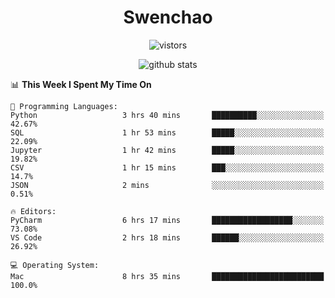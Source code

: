 <h1 align="center">Swenchao</h3>

<p align="center">
  <img src="https://visitor-badge.glitch.me/badge?page_id=Swenchao" alt="vistors" />
</p>

<p align="center">
  <img src="https://github-readme-stats.vercel.app/api?username=Swenchao&count_private=true&show_icons=true&theme=vue-dark&hide_title=true" alt="github stats" />
</p>

<!--START_SECTION:waka-->
📊 **This Week I Spent My Time On** 

```text
💬 Programming Languages: 
Python                   3 hrs 40 mins       ██████████░░░░░░░░░░░░░░░   42.67% 
SQL                      1 hr 53 mins        █████░░░░░░░░░░░░░░░░░░░░   22.09% 
Jupyter                  1 hr 42 mins        █████░░░░░░░░░░░░░░░░░░░░   19.82% 
CSV                      1 hr 15 mins        ███░░░░░░░░░░░░░░░░░░░░░░   14.7% 
JSON                     2 mins              ░░░░░░░░░░░░░░░░░░░░░░░░░   0.51%

🔥 Editors: 
PyCharm                  6 hrs 17 mins       ██████████████████░░░░░░░   73.08% 
VS Code                  2 hrs 18 mins       ██████░░░░░░░░░░░░░░░░░░░   26.92%

💻 Operating System: 
Mac                      8 hrs 35 mins       █████████████████████████   100.0%

```


<!--END_SECTION:waka-->
